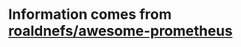 # Information comes from [roaldnefs/awesome-prometheus](https://github.com/roaldnefs/awesome-prometheus)

